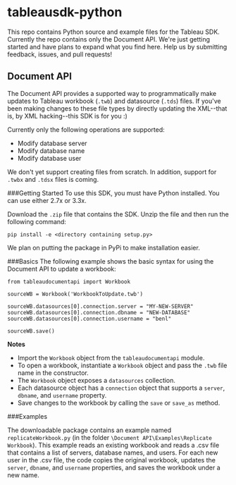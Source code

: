 # tableausdk-python

This repo contains Python source and example files for the Tableau SDK. Currently the repo contains only the Document API. We're just getting started and have plans to expand what you find here. Help us by submitting feedback, issues, and pull requests!

Document API
---------------
The Document API provides a supported way to programmatically make updates to Tableau workbook (`.twb`) and datasource (`.tds`) files. If you've been making changes to these file types by directly updating the XML--that is, by XML hacking--this SDK is for you :)

Currently only the following operations are supported:

- Modify database server
- Modify database name
- Modify database user

We don't yet support creating files from scratch. In addition, support for `.twbx` and `.tdsx` files is coming.


###Getting Started
To use this SDK, you must have Python installed. You can use either 2.7x or 3.3x. 

Download the `.zip` file that contains the SDK. Unzip the file and then run the following command:

	pip install -e <directory containing setup.py>

We plan on putting the package in PyPi to make installation easier. 


###Basics
The following example shows the basic syntax for using the Document API to update a workbook:

	from tableaudocumentapi import Workbook
	
	sourceWB = Workbook('WorkbookToUpdate.twb')
	
	sourceWB.datasources[0].connection.server = "MY-NEW-SERVER"
	sourceWB.datasources[0].connection.dbname = "NEW-DATABASE"
	sourceWB.datasources[0].connection.username = "benl"
	
	sourceWB.save()


**Notes**

- Import the `Workbook` object from the `tableaudocumentapi` module.
- To open a workbook, instantiate a `Workbook` object and pass the `.twb` file name in the constructor.
- The `Workbook` object exposes a `datasources` collection.
- Each datasource object has a `connection` object that supports a `server`, `dbname`, and `username` property. 
- Save changes to the workbook by calling the `save` or `save_as` method.    



###Examples

The downloadable package contains an example named `replicateWorkbook.py` (in the folder `\Document API\Examples\Replicate Workbook`). This example reads an existing workbook and reads a .csv file that contains a list of servers, database names, and users. For each new user in the .csv file, the code copies the original workbook, updates the `server`, `dbname`, and `username` properties, and saves the workbook under a new name.  
